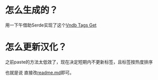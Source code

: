 # 怎么生成的？

用一下午借助Serde实现了这个[Vndb Tags Get](https://crates.io/crates/vndb_tags_get)

# 怎么更新汉化？

之前paste的方法太低效了，现在决定短期内不更新标签，且标签按热度排序

也就是说 直接改[readme.md](readme.md)即可。
